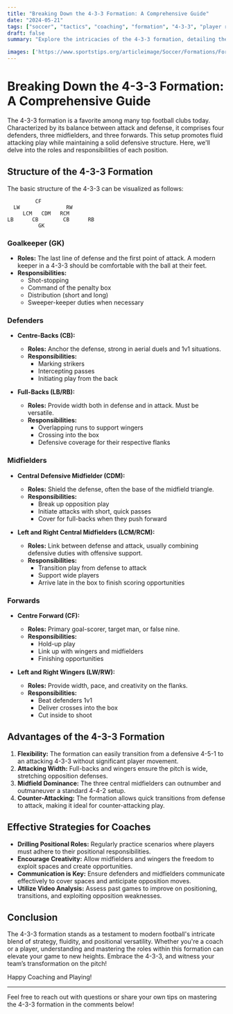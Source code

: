 ```yaml
---
title: "Breaking Down the 4-3-3 Formation: A Comprehensive Guide"
date: "2024-05-21"
tags: ["soccer", "tactics", "coaching", "formation", "4-3-3", "player roles", "football strategy", "team dynamics", "skill development"]
draft: false
summary: "Explore the intricacies of the 4-3-3 formation, detailing the roles and responsibilities of each position and how this setup promotes fluid attacking play. Perfect for players and coaches looking to master this popular football strategy."

images: ['https://www.sportstips.org/articleimage/Soccer/Formations/Formationbreaking_down_the_4_3_3_formation_a_comprehensive_guide.webp']
---
```


# Breaking Down the 4-3-3 Formation: A Comprehensive Guide

The 4-3-3 formation is a favorite among many top football clubs today. Characterized by its balance between attack and defense, it comprises four defenders, three midfielders, and three forwards. This setup promotes fluid attacking play while maintaining a solid defensive structure. Here, we'll delve into the roles and responsibilities of each position.

## Structure of the 4-3-3 Formation

The basic structure of the 4-3-3 can be visualized as follows:

```plaintext
         CF
  LW               RW
     LCM   CDM   RCM
LB      CB        CB      RB
          GK
```

### Goalkeeper (GK)

- **Roles:** The last line of defense and the first point of attack. A modern keeper in a 4-3-3 should be comfortable with the ball at their feet.
- **Responsibilities:**
  - Shot-stopping
  - Command of the penalty box
  - Distribution (short and long)
  - Sweeper-keeper duties when necessary

### Defenders

- **Centre-Backs (CB):**
  - **Roles:** Anchor the defense, strong in aerial duels and 1v1 situations.
  - **Responsibilities:**
    - Marking strikers
    - Intercepting passes
    - Initiating play from the back

- **Full-Backs (LB/RB):**
  - **Roles:** Provide width both in defense and in attack. Must be versatile.
  - **Responsibilities:**
    - Overlapping runs to support wingers
    - Crossing into the box
    - Defensive coverage for their respective flanks

### Midfielders

- **Central Defensive Midfielder (CDM):**
  - **Roles:** Shield the defense, often the base of the midfield triangle.
  - **Responsibilities:**
    - Break up opposition play
    - Initiate attacks with short, quick passes
    - Cover for full-backs when they push forward

- **Left and Right Central Midfielders (LCM/RCM):**
  - **Roles:** Link between defense and attack, usually combining defensive duties with offensive support.
  - **Responsibilities:**
    - Transition play from defense to attack
    - Support wide players
    - Arrive late in the box to finish scoring opportunities

### Forwards

- **Centre Forward (CF):**
  - **Roles:** Primary goal-scorer, target man, or false nine.
  - **Responsibilities:**
    - Hold-up play
    - Link up with wingers and midfielders
    - Finishing opportunities

- **Left and Right Wingers (LW/RW):**
  - **Roles:** Provide width, pace, and creativity on the flanks.
  - **Responsibilities:**
    - Beat defenders 1v1
    - Deliver crosses into the box
    - Cut inside to shoot

## Advantages of the 4-3-3 Formation

1. **Flexibility:** The formation can easily transition from a defensive 4-5-1 to an attacking 4-3-3 without significant player movement.
2. **Attacking Width:** Full-backs and wingers ensure the pitch is wide, stretching opposition defenses.
3. **Midfield Dominance:** The three central midfielders can outnumber and outmaneuver a standard 4-4-2 setup.
4. **Counter-Attacking:** The formation allows quick transitions from defense to attack, making it ideal for counter-attacking play.

## Effective Strategies for Coaches

- **Drilling Positional Roles:** Regularly practice scenarios where players must adhere to their positional responsibilities.
- **Encourage Creativity:** Allow midfielders and wingers the freedom to exploit spaces and create opportunities.
- **Communication is Key:** Ensure defenders and midfielders communicate effectively to cover spaces and anticipate opposition moves.
- **Utilize Video Analysis:** Assess past games to improve on positioning, transitions, and exploiting opposition weaknesses.

## Conclusion

The 4-3-3 formation stands as a testament to modern football's intricate blend of strategy, fluidity, and positional versatility. Whether you're a coach or a player, understanding and mastering the roles within this formation can elevate your game to new heights. Embrace the 4-3-3, and witness your team’s transformation on the pitch!

Happy Coaching and Playing!

---

Feel free to reach out with questions or share your own tips on mastering the 4-3-3 formation in the comments below!